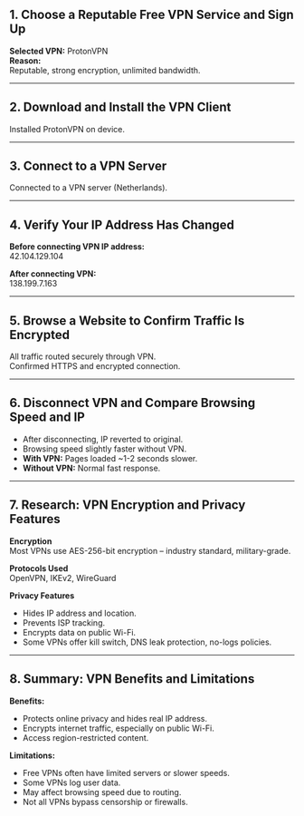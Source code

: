 

## 1. Choose a Reputable Free VPN Service and Sign Up

**Selected VPN:** ProtonVPN  
**Reason:**  
Reputable, strong encryption, unlimited bandwidth.

---

## 2. Download and Install the VPN Client

Installed ProtonVPN on device.

---

## 3. Connect to a VPN Server

Connected to a VPN server (Netherlands).

---

## 4. Verify Your IP Address Has Changed

**Before connecting VPN IP address:**  
42.104.129.104  

**After connecting VPN:**  
138.199.7.163

---

## 5. Browse a Website to Confirm Traffic Is Encrypted

All traffic routed securely through VPN.  
Confirmed HTTPS and encrypted connection.

---

## 6. Disconnect VPN and Compare Browsing Speed and IP

- After disconnecting, IP reverted to original.  
- Browsing speed slightly faster without VPN.  
- **With VPN:** Pages loaded ~1-2 seconds slower.  
- **Without VPN:** Normal fast response.

---

## 7. Research: VPN Encryption and Privacy Features

**Encryption**  
Most VPNs use AES-256-bit encryption – industry standard, military-grade.

**Protocols Used**  
OpenVPN, IKEv2, WireGuard

**Privacy Features**  
- Hides IP address and location.  
- Prevents ISP tracking.  
- Encrypts data on public Wi-Fi.  
- Some VPNs offer kill switch, DNS leak protection, no-logs policies.

---

## 8. Summary: VPN Benefits and Limitations

**Benefits:**  
- Protects online privacy and hides real IP address.  
- Encrypts internet traffic, especially on public Wi-Fi.  
- Access region-restricted content.

**Limitations:**  
- Free VPNs often have limited servers or slower speeds.  
- Some VPNs log user data.  
- May affect browsing speed due to routing.  
- Not all VPNs bypass censorship or firewalls.
